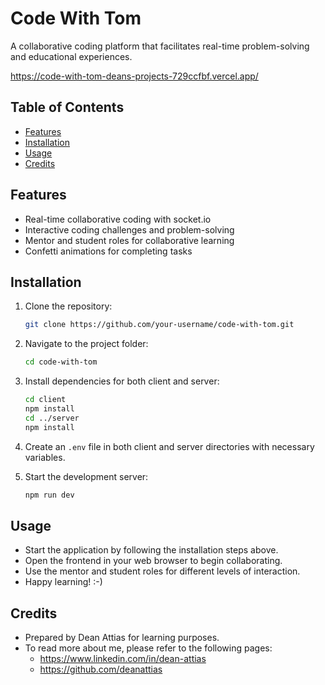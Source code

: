 # Code With Tom

A collaborative coding platform that facilitates real-time problem-solving and educational experiences.

https://code-with-tom-deans-projects-729ccfbf.vercel.app/

## Table of Contents

- [Features](#features)
- [Installation](#installation)
- [Usage](#usage)
- [Credits](#credits)

## Features

- Real-time collaborative coding with socket.io
- Interactive coding challenges and problem-solving
- Mentor and student roles for collaborative learning
- Confetti animations for completing tasks

## Installation

1. Clone the repository:

   ```bash
   git clone https://github.com/your-username/code-with-tom.git
   ```

2. Navigate to the project folder:

   ```bash
   cd code-with-tom
   ```

3. Install dependencies for both client and server:

   ```bash
   cd client
   npm install
   cd ../server
   npm install
   ```

4. Create an `.env` file in both client and server directories with necessary variables.

5. Start the development server:
   ```bash
   npm run dev
   ```

## Usage

- Start the application by following the installation steps above.
- Open the frontend in your web browser to begin collaborating.
- Use the mentor and student roles for different levels of interaction.
- Happy learning! :-)

## Credits

- Prepared by Dean Attias for learning purposes.
- To read more about me, please refer to the following pages: 
  - https://www.linkedin.com/in/dean-attias
  - https://github.com/deanattias